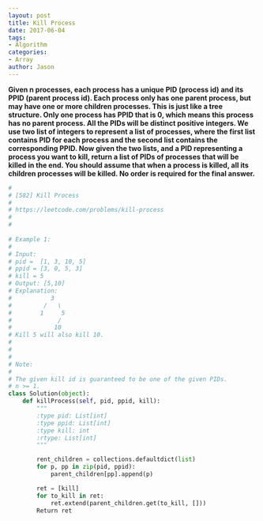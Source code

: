 ```yaml
---
layout: post
title: Kill Process
date: 2017-06-04
tags:
- Algorithm
categories:
- Array
author: Jason
---
```

**Given n processes, each process has a unique PID (process id) and its PPID (parent process id). Each process only has one parent process, but may have one or more children processes. This is just like a tree structure.  Only one process has PPID that is 0, which means this process has no parent process. All the PIDs will be distinct positive integers. We use two list of integers to represent a list of processes, where the first list contains PID for each process and the second list contains the corresponding PPID. Now given the two lists, and a PID representing a process you want to kill, return a list of PIDs of processes that will be killed in the end. You should assume that when a process is killed, all its children processes will be killed. No order is required for the final answer.**

```python
#
# [582] Kill Process
#
# https://leetcode.com/problems/kill-process
#
#
 
# Example 1:
# 
# Input: 
# pid =  [1, 3, 10, 5]
# ppid = [3, 0, 5, 3]
# kill = 5
# Output: [5,10]
# Explanation: 
# ⁠          3
# ⁠        /   \
# ⁠       1     5
# ⁠            /
# ⁠           10
# Kill 5 will also kill 10.
# 
# 
# 
# Note:
# 
# The given kill id is guaranteed to be one of the given PIDs.
# n >= 1.
class Solution(object):
    def killProcess(self, pid, ppid, kill):
        """
        :type pid: List[int]
        :type ppid: List[int]
        :type kill: int
        :rtype: List[int]
        """

        rent_children = collections.defaultdict(list)
        for p, pp in zip(pid, ppid):
            parent_children[pp].append(p)

        ret = [kill]
        for to_kill in ret:
            ret.extend(parent_children.get(to_kill, []))
        Return ret
```

